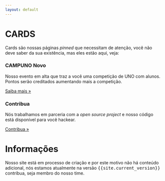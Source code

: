 ```yaml
---
layout: default
---
```


# CARDS
  Cards são nossas páginas *pinned* que necessitam de atenção, você não deve saber da sua existência, mas eles estão aqui, veja:

  <div class="row">
    <div class="col-sm-6">
      <div class="card">
        <div class="card-block">
          <h3 class="card-title">CAMPUNO <span class="badge badge-default">Novo</span></h3>
          <p class="card-text">Nosso evento em alta que traz a você uma competição de UNO com alunos. Pontos serão creditados aumentando mais a competição.</p>
          <a href="{{site.baseurl}}campuno/" class="btn btn-primary">Saiba mais &raquo;</a>
        </div>
      </div>
    </div>
    <div class="col-sm-6">
      <div class="card">
        <div class="card-block">
          <h3 class="card-title">Contribua</h3>
          <p class="card-text">Nós trabalhamos em parceria com a <i>open source project</i> e nosso código está disponível para você hackear.</p>
          <a href="{{site.baseurl}}about/contribute/" class="btn btn-primary">Contribua &raquo;</a>
        </div>
      </div>
    </div>
  </div>

# <i class="fa fa-info-circle"></i>  Informações

  Nosso site está em processo de criação e por este motivo não há conteúdo adicional, nós estamos atualmente na versão <kbd>{{site.current_version}}</kbd> contribua, seja membro do nosso time.
